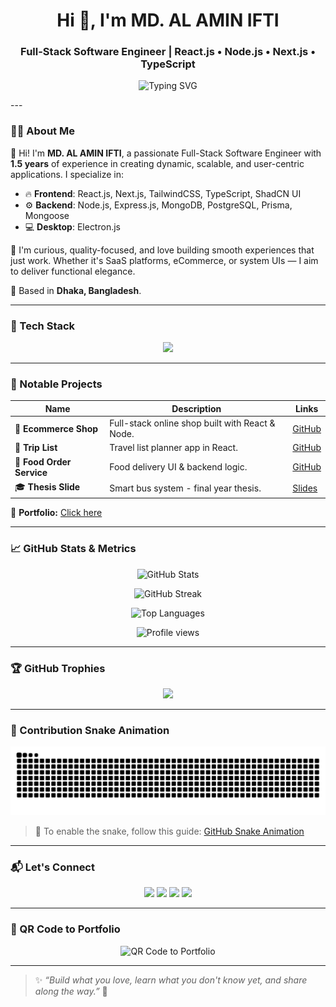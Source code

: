 <h1 align="center">Hi 👋, I'm MD. AL AMIN IFTI</h1>
<h3 align="center">Full-Stack Software Engineer | React.js • Node.js • Next.js • TypeScript</h3>

<p align="center">
  <img src="https://readme-typing-svg.herokuapp.com?font=Fira+Code&size=20&duration=3000&pause=1000&center=true&width=1000&lines=Passionate+Full-Stack+Software+Engineer;Building+Modern+Web+%26+Desktop+Apps;Let's+Create+Something+Amazing+Together!🚀" alt="Typing SVG" />
</p>
---

### 👨‍💻 About Me

👋 Hi! I'm **MD. AL AMIN IFTI**, a passionate Full-Stack Software Engineer with **1.5 years** of experience in creating dynamic, scalable, and user-centric applications. I specialize in:

- 🔥 **Frontend**: React.js, Next.js, TailwindCSS, TypeScript, ShadCN UI  
- ⚙️ **Backend**: Node.js, Express.js, MongoDB, PostgreSQL, Prisma, Mongoose  
- 💻 **Desktop**: Electron.js

🎯 I'm curious, quality-focused, and love building smooth experiences that just work. Whether it's SaaS platforms, eCommerce, or system UIs — I aim to deliver functional elegance.

📍 Based in **Dhaka, Bangladesh**.

---

### 🔧 Tech Stack

<p align="center">
  <img src="https://skillicons.dev/icons?i=react,nextjs,nodejs,express,tailwind,typescript,javascript,postgres,mongodb,prisma,electron,html,css" />
</p>

---

### 🚀 Notable Projects

| Name | Description | Links |
|------|-------------|-------|
| 🛒 **Ecommerce Shop** | Full-stack online shop built with React & Node. | [GitHub](https://github.com/iftialmin10/Ecommerce-Shop) |
| 🧳 **Trip List** | Travel list planner app in React. | [GitHub](https://github.com/iftialmin10/Trip_List_ReactJS) |
| 🍔 **Food Order Service** | Food delivery UI & backend logic. | [GitHub](https://github.com/iftialmin10/Food_Order_Service) |
| 🎓 **Thesis Slide** | Smart bus system - final year thesis. | [Slides](https://docs.google.com/presentation/d/1kZwepyCKqMxp3SkzUZ_MVLKA30Nrrc7I) |

📂 **Portfolio:** [Click here](https://sites.google.com/view/mdalaminifti)

---

### 📈 GitHub Stats & Metrics

<p align="center">
  <img src="https://github-readme-stats.vercel.app/api?username=iftialmin10&show_icons=true&theme=tokyonight" alt="GitHub Stats" />
</p>

<p align="center">
  <img src="https://streak-stats.demolab.com?user=iftialmin10&theme=tokyonight" alt="GitHub Streak" />
</p>

<p align="center">
  <img src="https://github-readme-stats.vercel.app/api/top-langs/?username=iftialmin10&layout=compact&theme=tokyonight" alt="Top Languages" />
</p>

<p align="center">
  <img src="https://komarev.com/ghpvc/?username=iftialmin10&style=flat-square&color=blue" alt="Profile views" />
</p>

---

### 🏆 GitHub Trophies

<p align="center">
  <img src="https://github-profile-trophy.vercel.app/?username=iftialmin10&theme=darkhub&no-frame=true&column=7" />
</p>

---

### 🐍 Contribution Snake Animation

<p align="center">
  <img src="https://github.com/iftialmin10/iftialmin10/raw/output/github-contribution-grid-snake.svg" alt="Snake animation" />
</p>

> 🔧 To enable the snake, follow this guide: [GitHub Snake Animation](https://github.com/Platane/snk)

---

### 📬 Let's Connect

<p align="center">
  <a href="mailto:iftialamin10@gmail.com"><img src="https://img.shields.io/badge/Email-%23EA4335.svg?&style=for-the-badge&logo=gmail&logoColor=white" /></a>
  <a href="https://linkedin.com/in/iftialamin10"><img src="https://img.shields.io/badge/LinkedIn-%230077B5.svg?&style=for-the-badge&logo=linkedin&logoColor=white" /></a>
  <a href="https://github.com/iftialmin10"><img src="https://img.shields.io/badge/GitHub-%23121011.svg?&style=for-the-badge&logo=github&logoColor=white" /></a>
  <a href="https://twitter.com/iftialamin10"><img src="https://img.shields.io/badge/Twitter-%231DA1F2.svg?&style=for-the-badge&logo=twitter&logoColor=white" /></a>
</p>

---

### 🔗 QR Code to Portfolio

<p align="center">
  <img src="https://api.qrserver.com/v1/create-qr-code/?size=180x180&data=https://sites.google.com/view/mdalaminifti" alt="QR Code to Portfolio">
</p>

---

> ✨ _“Build what you love, learn what you don't know yet, and share along the way.”_ 🚀
